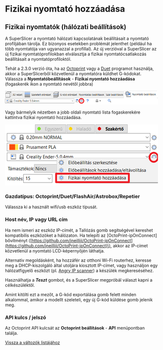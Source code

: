 # Fizikai nyomtató hozzáadása

## Fizikai nyomtatók \(hálózati beállítások\)

A SuperSlicer a nyomtató hálózati kapcsolatának beállításait a nyomtató profiljában tárolja. Ez bizonyos esetekben problémát jelenthet \(például ha több nyomtatója van ugyanazzal a profillal\). Az új verzióval a SuperSlicer az új fizikai nyomtatóprofilokban elválasztja a fizikai nyomtatócsatlakozás beállításait a nyomtatóprofiloktól.

Tehát a 2.3.0 verzió óta, ha az [Octoprint](https://octoprint.org/) vagy a [Duet](https://www.duet3d.com/) programot használja, akkor a SuperSlicerből közvetlenül a nyomtatóra küldhet G-kódokat. Válassza a **Nyomtatóbeállítások** - **Fizikai nyomtató hozzáadása** \(fogaskerék ikon a nyomtató nevétől jobbra\)

![Nyomtat&#xF3;be&#xE1;ll&#xED;t&#xE1;sok - Fizikai nyomtat&#xF3; hozz&#xE1;ad&#xE1;sa](../.gitbook/assets/add_printer_001.png)

Vagy bármelyik nézetben a jobb oldali nyomtató lista fogaskerekére kattintva fizikai nyomtató hozzáadása.

![Jobb oldali men&#xFC;b&#x151;l](../.gitbook/assets/add_printer_002.png)

### Gazdatípus: Octoprint/Duet/FlashAir/Astrobox/Repetier

Válassza ki a használt wifi/usb eszköz típusát.

### Host név, IP vagy URL cím

Ha nem ismeri az eszköz IP-címét, a Tallózás gomb segítségével kereshet kompatibilis eszközöket a hálózaton. Ha telepíti az \[OctoPrint-ipOnConnect\] bővítményt \([https://github.com/jneilliii/OctoPrint-ipOnConnect](https://github.com/jneilliii/OctoPrint-ipOnConnect)\), akkor az IP-címet közvetlenül a nyomtató LCD-képernyőjén láthatja.

Alternatív megoldásként, ha hozzáfér az otthoni Wi-Fi routerhez, keresse meg a DHCP-kiszolgáló által utoljára kiosztott IP-címet, vagy használjon egy hálózatfigyelő eszközt \(pl. [Angry IP scanner](https://angryip.org/)\) a készülék megkereséséhez.

Használhatja a _**Teszt**_ gombot, és a SuperSlicer megpróbál választ kapni a célkészüléktől.

Amint kitölti ezt a mezőt, a G-kód exportálása gomb felett minden alkalommal, amikor a modellt szeleteli, egy új G-kód küldése gomb jelenik meg.

### API kulcs / jelszó

Az Octoprint API kulcsát az **Octoprint beállítások** - **API** menüpontban találja.

[Vissza a változók listájához](variable_list.md)

